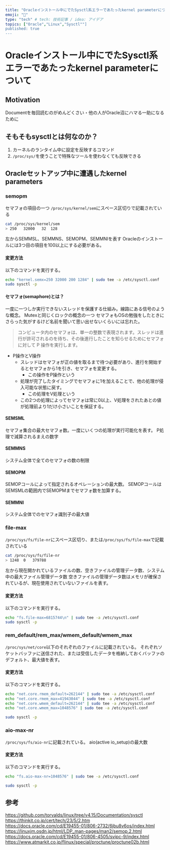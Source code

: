 ```yaml
---
title: "Oracleインストール中にでたSysctl系エラーであたったkernel parameterについて"
emoji: "🕌"
type: "tech" # tech: 技術記事 / idea: アイデア
topics: ["Oracle","Linux","Sysctl""]
published: true
---
```

# Oracleインストール中にでたSysctl系エラーであたったkernel parameterについて

## Motivation
Documentを毎回読むのがめんどくさい・他の人がOracle沼にハマる一助になるために

## そもそもsysctlとは何なのか？
1. カーネルのランタイム中に設定を反映するコマンド
1. `/proc/sys/`を使うことで特殊なツールを使わなくても反映できる

## Oracleセットアップ中に遭遇したkernel parameters
### semopm
セマフォの項目の一つ
`/proc/sys/kernel/sem`にスペース区切りで記載されている
```sh
cat /proc/sys/kernel/sem
> 250	32000	32	128
```
左からSEMMSL、SEMMNS、SEMOPM、SEMMNIを表す
Oracleのインストールには3つ目の項目を100以上にする必要がある。

#### 変更方法
以下のコマンドを実行する。
```sh
echo "kernel.semx=250 32000 200 1284" | sudo tee -a /etc/sysctl.conf
sudo sysctl -p
```

#### セマフォ(semaphore)とは？

一度に一つしか実行できないスレッドを保護する仕組み。線路にある信号のような概念。
Mutexと同じくロックの概念の一つ
セマフォもOSの勉強をしたときにさらった気がするけど名前を聞いて思い出せないくらいには忘れた。

> コンピュータ内のセマフォは、単一の整数で表現されます。スレッドは進行が許可されるのを待ち、その後進行したことを知らせるためにセマフォに対して P 操作を実行します。

- P操作とV操作
   - スレッドはセマフォが正の値を取るまで待つ必要があり、進行を開始するとセマフォから1を引き、セマフォを変更する。
     - この操作をP操作という
   - 処理が完了したタイミングでセマフォに1を加えることで、他の処理が侵入可能な状態に戻す。
     - この処理をV処理という
   - この2つの処理によってセマフォは常に0以上、V処理をされたあとの値が処理前より1だけ小さいことを保証する。

#### SEMSML

セマフォ集合の最大セマフォ数。一度にいくつの処理が実行可能化を表す。
P処理で減算されるまえの数字

#### SEMMNS

システム全体で全てのセマフォの数の制限

#### SEMOPM

SEMOPコールによって指定されるオペレーションの最大数。
SEMOPコールはSEMSMLの範囲内でSEMOPMまでセマフォ数を加算する。

#### SEMMNI

システム全体でのセマフォ識別子の最大値

### file-max
`/proc/sys/fs/file-nr`にスペース区切り、または`/proc/sys/fs/file-max`で記載されている
```sh
cat /proc/sys/fs/file-nr
> 1248	0	379788
```
左から現在開かれているファイルの数、空きファイルの管理データ数、システム中の最大ファイル管理データ数
空きファイルの管理データ数はメモリが確保されているが、現在使用されていないファイルを表す。

#### 変更方法
以下のコマンドを実行する。
```sh
echo "fs.file-max=6815744\n" | sudo tee -a /etc/sysctl.conf
sudo sysctl -p
```

### rem_default/rem_max/wmem_default/wmem_max
`/proc/sys/net/core`以下のそれぞれのファイルに記載されている。
それぞれソケットバッファに送信された、または受信したデータを格納しておくバッファのデフォルト、最大値を表す。

#### 変更方法
以下のコマンドを実行する。
```sh
echo "net.core.rmem_default=262144" | sudo tee -a /etc/sysctl.conf
echo "net.core.rmem_max=41943044" | sudo tee -a /etc/sysctl.conf
echo "net.core.wmem_default=262144" | sudo tee -a /etc/sysctl.conf
echo "net.core.wmem_max=1048576" | sudo tee -a /etc/sysctl.conf

sudo sysctl -p
```

### aio-max-nr
`/proc/sys/fs/aio-nr`に記載されている。
aio(active io_setup)の最大数
#### 変更方法
以下のコマンドを実行する。
```sh
echo "fs.aio-max-nr=1048576" | sudo tee -a /etc/sysctl.conf

sudo sysctl -p
```


## 参考
https://github.com/torvalds/linux/tree/v4.15/Documentation/sysctl
https://thinkit.co.jp/cert/tech/23/5/2.htm
https://docs.oracle.com/cd/E19455-01/806-2732/6jbu8v6os/index.html
https://linuxjm.osdn.jp/html/LDP_man-pages/man2/semop.2.html
https://docs.oracle.com/cd/E19455-01/806-4505/svipc-9/index.html
https://www.atmarkit.co.jp/flinux/special/proctune/proctune02b.html
